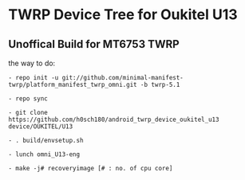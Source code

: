TWRP Device Tree for Oukitel U13 
===========
Unoffical Build for MT6753 TWRP 
------------------

the way to do:
```
- repo init -u git://github.com/minimal-manifest-twrp/platform_manifest_twrp_omni.git -b twrp-5.1

- repo sync

- git clone https://github.com/h0sch180/android_twrp_device_oukitel_u13 device/OUKITEL/U13

- . build/envsetup.sh

- lunch omni_U13-eng

- make -j# recoveryimage [# : no. of cpu core]
```

